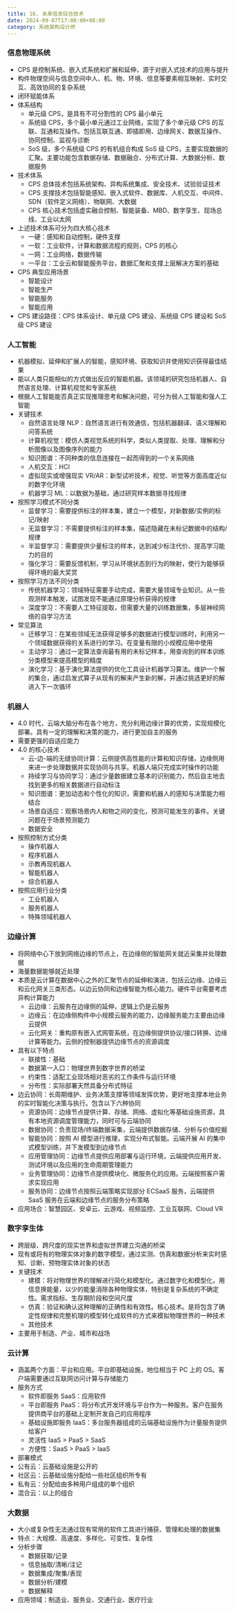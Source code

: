 ```yaml
---
title: 16. 未来信息综合技术
date: 2024-09-07T17:08:00+08:00
category: 系统架构设计师
---
```


### 信息物理系统

* CPS 是控制系统、嵌入式系统和扩展和延伸，源于对嵌入式技术的应用与提升
* 构件物理空间与信息空间中人、机、物、环境、信息等要素相互映射、实时交互、高效协同的复杂系统
* 闭环赋能体系
* 体系结构
  * 单元级 CPS，是具有不可分割性的 CPS 最小单元
  * 系统级 CPS，多个最小单元通过工业网络，实现了多个单元级 CPS 的互联、互通和互操作。包括互联互通、即插即用、边缘网关、数据互操作、协同控制、监视与诊断
  * SoS 级，多个系统级 CPS 的有机组合构成 SoS 级 CPS，主要实现数据的汇聚。主要功能包含数据存储、数据融合、分布式计算、大数据分析、数据服务
* 技术体系
  * CPS 总体技术包括系统架构、异构系统集成、安全技术、试验验证技术
  * CPS 支撑技术包括智能感知、嵌入式软件、数据库、人机交互、中间件、SDN（软件定义网络）、物联网、大数据
  * CPS 核心技术包括虚实融合控制、智能装备、MBD、数字孪生、现场总线、工业以太网
* 上述技术体系可分为四大核心技术
  * 一硬：感知和自动控制，硬件支撑
  * 一软：工业软件，计算和数据流程的规则，CPS 的核心
  * 一网：工业网络，数据传输
  * 一平台：工业云和智能服务平台，数据汇聚和支撑上层解决方案的基础
* CPS 典型应用场景
  * 智能设计
  * 智能生产
  * 智能服务
  * 智能应用
* CPS 建设路径：CPS 体系设计、单元级 CPS 建设、系统级 CPS 建设和 SoS 级 CPS 建设

### 人工智能

* 机器模拟、延伸和扩展人的智能，感知环境、获取知识并使用知识获得最佳结果
* 能以人类只能相似的方式做出反应的智能机器。该领域的研究包括机器人、自然语言处理、计算机视觉和专家系统
* 根据人工智能能否真正实现推理思考和解决问题，可分为弱人工智能和强人工智能
* 关键技术
  * 自然语言处理 NLP：自然语言进行有效通信，包括机器翻译、语义理解和问答系统
  * 计算机视觉：模仿人类视觉系统的科学，类似人类提取、处理、理解和分析图像以及图像序列的能力
  * 知识图谱：不同种类的信息连接在一起而得到的一个关系网络
  * 人机交互：HCI
  * 虚拟现实或增强现实 VR/AR：新型试听技术，视觉、听觉等方面高度近似的数字化环境
  * 机器学习 ML：以数据为基础，通过研究样本数据寻找规律
* 按照学习模式不同分类
  * 监督学习：需要提供标注的样本集，建立一个模型，对新数据/实例的标记/映射
  * 无监督学习：不需要提供标注的样本集，描述隐藏在未标记数据中的结构/规律
  * 半监督学习：需要提供少量标注的样本，达到减少标注代价、提高学习能力的目的
  * 强化学习：需要反馈机制，学习从环境状态到行为的映射，使行为能够获得环境的最大奖赏
* 按照学习方法不同分类
  * 传统机器学习：领域特征需要手动完成，需要大量领域专业知识。从一些观测样本触发，试图发现不能通过原理分析获得的规律
  * 深度学习：不需要人工特征提取，但需要大量的训练数据集，多层神经网络的自学习方法
* 常见算法
  * 迁移学习：在某些领域无法获得足够多的数据进行模型训练时，利用另一个领域数据获得的关系进行的学习。在变量有限的小规模应用中使用
  * 主动学习：通过一定算法查询最有用的未标记样本，用查询到的样本训练分类模型来提高模型的精度
  * 演化学习：基于演化算法提供的优化工具设计机器学习算法。维护一个解的集合，通过启发式算子从现有的解来产生新的解，并通过挑选更好的解进入下一次循环

### 机器人

* 4.0 时代，云端大脑分布在各个地方，充分利用边缘计算的优势，实现规模化部署。具有一定的理解和决策的能力，进行更加自主的服务
* 需要更强的自适应能力
* 4.0 的核心技术
  * 云-边-端的无缝协同计算：云侧提供高性能的计算和知识存储，边缘侧用来进一步处理数据并实现协同与共享。机器人端只完成实时操作的功能
  * 持续学习与协同学习：通过少量数据建立基本的识别能力，然后自主地去找到更多的相关数据进行自动标注
  * 知识图谱：更加动态和个性化的知识，需要和机器人的感知与决策能力相结合
  * 场景自适应：观察场景内人和物之间的变化，预测可能发生的事件。关键问题在于场景预测能力
  * 数据安全
* 按照控制方式分类
  * 操作机器人
  * 程序机器人
  * 示教再现机器人
  * 智能机器人
  * 综合机器人
* 按照应用行业分类
  * 工业机器人
  * 服务机器人
  * 特殊领域机器人

### 边缘计算

* 将网络中心下放到网络边缘的节点上，在边缘侧的智能网关就近采集并处理数据
* 海量数据能够就近处理
* 本质是云计算在数据中心之外的汇聚节点的延伸和演进，包括云边缘、边缘云和云化网关三类形态。以边云协同和边缘智能为核心能力。硬件平台需要考虑异构计算能力
  * 云边缘：云服务在边缘侧的延伸，逻辑上仍是云服务
  * 边缘云：在边缘侧构件中小规模云服务的能力，边缘服务能力主要由边缘云提供
  * 云化网关：重构原有嵌入式网管系统，在边缘侧提供协议/接口转换、边缘计算等能力。云侧的控制器提供边缘节点的资源调度
* 具有以下特点
  * 联接性：基础
  * 数据第一入口：物理世界到数字世界的桥梁
  * 约束性：适配工业现场相对恶劣的工作条件与运行环境
  * 分布性：实际部署天然具备分布式特征
* 边云协同：长周期维护、业务决策支撑等领域发挥优势，更好地支撑本地业务的实时智能化决策与执行。包含以下六种协同
  * 资源协同：边缘节点提供计算、存储、网络、虚拟化等基础设施资源，具有本地资源调度管理能力，同时可与云端协同
  * 数据协同：负责现场/终端数据采集，云端提供数据存储、分析与价值挖掘
  * 智能协同：按照 AI 模型进行推理，实现分布式智能。云端开展 AI 的集中式模型训练，并下发模型到边缘节点
  * 应用管理协同：边缘节点提供应用部署与运行环境，云端提供应用开发、测试环境以及应用的生命周期管理能力
  * 业务管理协同：边缘节点提供模块化、微服务化的应用。云端按照客户需求实现应用
  * 服务协同：边缘节点按照云端策略实现部分 ECSaaS 服务，云端提供 SaaS 服务在云端和边缘节点的服务分布策略
* 应用场合：智慧园区、安卓云、云游戏、视频监控、工业互联网、Cloud VR

### 数字孪生体

* 跨层级、跨尺度的现实世界和虚拟世界建立沟通的桥梁
* 现有或将有的物理实体对象的数字模型，通过实测、仿真和数据分析来实时感知、诊断、预物理实体对象的状态
* 关键技术
  * 建模：将对物理世界的理解进行简化和模型化。通过数字化和模型化，用信息换能量，以少的能量消除各种物理实体，特别是复杂系统的不确定性。需求指标、生存期阶段和空间尺度
  * 仿真：验证和确认这种理解的正确性和有效性。核心技术。是将包含了确定性规律和完整机理的模型转化成软件的方式来模拟物理世界的一种技术
  * 其他技术
* 主要用于制造、产业、城市和战场

### 云计算

* 涵盖两个方面：平台和应用。平台即基础设施，地位相当于 PC 上的 OS。客户端需要通过互联网访问计算与存储能力
* 服务方式
  * 软件即服务 SaaS：应用软件
  * 平台即服务 PaaS：将分布式开发环境与平台作为一种服务。客户在服务提供商平台的基础上定制开发自己的应用程序
  * 基础设施即服务 IaaS：多台服务器组成的云端基础设施作为计量服务提供给客户
  * 灵活性 IaaS > PaaS > SaaS
  * 方便性：SaaS > PaaS > IaaS
*  部署模式
  * 公有云：云基础设施是公开的
  * 社区云：云基础设施分配给一些社区组织所专有
  * 私有云：分配给由多种用户组成的单个组织
  * 混合云：以上的组合

### 大数据

* 大小或复杂性无法通过现有常用的软件工具进行捕获、管理和处理的数据集
* 特点：大规模、高速度、多样化、可变性、复杂性
* 分析步骤
  * 数据获取/记录
  * 信息抽取/清晰/注记
  * 数据集成/聚集/表现
  * 数据分析/建模
  * 数据解释
* 应用领域：制造业、服务业、交通行业、医疗行业